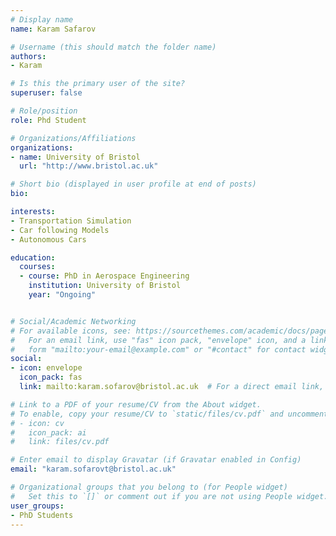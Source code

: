 ```yaml
---
# Display name
name: Karam Safarov

# Username (this should match the folder name)
authors:
- Karam

# Is this the primary user of the site?
superuser: false

# Role/position
role: Phd Student

# Organizations/Affiliations
organizations:
- name: University of Bristol
  url: "http://www.bristol.ac.uk"

# Short bio (displayed in user profile at end of posts)
bio:

interests:
- Transportation Simulation
- Car following Models
- Autonomous Cars

education:
  courses:
  - course: PhD in Aerospace Engineering
    institution: University of Bristol
    year: "Ongoing"


# Social/Academic Networking
# For available icons, see: https://sourcethemes.com/academic/docs/page-builder/#icons
#   For an email link, use "fas" icon pack, "envelope" icon, and a link in the
#   form "mailto:your-email@example.com" or "#contact" for contact widget.
social:
- icon: envelope
  icon_pack: fas
  link: mailto:karam.sofarov@bristol.ac.uk  # For a direct email link, use "mailto:test@example.org".

# Link to a PDF of your resume/CV from the About widget.
# To enable, copy your resume/CV to `static/files/cv.pdf` and uncomment the lines below.
# - icon: cv
#   icon_pack: ai
#   link: files/cv.pdf

# Enter email to display Gravatar (if Gravatar enabled in Config)
email: "karam.sofarovt@bristol.ac.uk"

# Organizational groups that you belong to (for People widget)
#   Set this to `[]` or comment out if you are not using People widget.
user_groups:
- PhD Students
---
```

